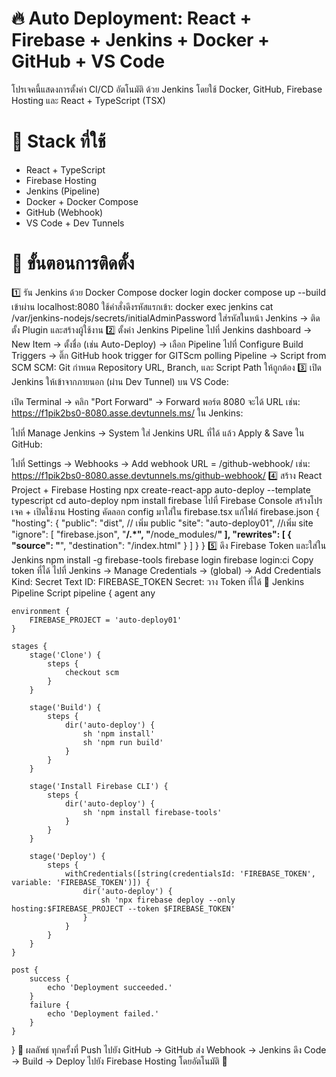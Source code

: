 # 🔥 Auto Deployment: React + Firebase + Jenkins + Docker + GitHub + VS Code
โปรเจคนี้แสดงการตั้งค่า CI/CD อัตโนมัติ ด้วย Jenkins โดยใช้ Docker, GitHub, Firebase Hosting และ React + TypeScript (TSX)

# 🧱 Stack ที่ใช้
- React + TypeScript
- Firebase Hosting
- Jenkins (Pipeline)
- Docker + Docker Compose
- GitHub (Webhook)
- VS Code + Dev Tunnels
# 🚧 ขั้นตอนการติดตั้ง
1️⃣ รัน Jenkins ด้วย Docker Compose
docker login
docker compose up --build
เข้าผ่าน localhost:8080
ใช้คำสั่งดึงรหัสแรกเข้า:
docker exec jenkins cat /var/jenkins-nodejs/secrets/initialAdminPassword
ใส่รหัสในหน้า Jenkins → ติดตั้ง Plugin และสร้างผู้ใช้งาน
2️⃣ ตั้งค่า Jenkins Pipeline
ไปที่ Jenkins dashboard → New Item → ตั้งชื่อ (เช่น Auto-Deploy) → เลือก Pipeline
ไปที่ Configure
Build Triggers → ติ๊ก GitHub hook trigger for GITScm polling
Pipeline → Script from SCM
SCM: Git
กำหนด Repository URL, Branch, และ Script Path ให้ถูกต้อง
3️⃣ เปิด Jenkins ให้เข้าจากภายนอก (ผ่าน Dev Tunnel)
บน VS Code:

เปิด Terminal → คลิก "Port Forward" → Forward พอร์ต 8080
จะได้ URL เช่น:
https://f1pik2bs0-8080.asse.devtunnels.ms/
ใน Jenkins:

ไปที่ Manage Jenkins → System
ใส่ Jenkins URL ที่ได้ แล้ว Apply & Save
ใน GitHub:

ไปที่ Settings → Webhooks → Add webhook
URL = <Jenkins URL>/github-webhook/
เช่น: https://f1pik2bs0-8080.asse.devtunnels.ms/github-webhook/
4️⃣ สร้าง React Project + Firebase Hosting
npx create-react-app auto-deploy --template typescript
cd auto-deploy
npm install firebase
ไปที่ Firebase Console
สร้างโปรเจค + เปิดใช้งาน Hosting
คัดลอก config มาใส่ใน firebase.tsx
แก้ไฟล์ firebase.json
{
  "hosting": {
    "public": "dist", // เพิ่ม public
    "site": "auto-deploy01", //เพิ่ม site
    "ignore": [
      "firebase.json",
      "**/.*",
      "**/node_modules/**"
    ],
    "rewrites": [
      {
        "source": "**",
        "destination": "/index.html"
      }
    ]
  }
}
5️⃣ ดึง Firebase Token และใส่ใน Jenkins
npm install -g firebase-tools
firebase login
firebase login:ci
Copy token ที่ได้
ไปที่ Jenkins → Manage Credentials → (global) → Add Credentials
Kind: Secret Text
ID: FIREBASE_TOKEN
Secret: วาง Token ที่ได้
🚀 Jenkins Pipeline Script
pipeline {
    agent any

    environment {
        FIREBASE_PROJECT = 'auto-deploy01'
    }

    stages {
        stage('Clone') {
            steps {
                checkout scm
            }
        }

        stage('Build') {
            steps {
                dir('auto-deploy') {
                    sh 'npm install'
                    sh 'npm run build'
                }
            }
        }

        stage('Install Firebase CLI') {
            steps {
                dir('auto-deploy') {
                    sh 'npm install firebase-tools'
                }
            }
        }

        stage('Deploy') {
            steps {
                withCredentials([string(credentialsId: 'FIREBASE_TOKEN', variable: 'FIREBASE_TOKEN')]) {
                    dir('auto-deploy') {
                        sh 'npx firebase deploy --only hosting:$FIREBASE_PROJECT --token $FIREBASE_TOKEN'
                    }
                }
            }
        }
    }

    post {
        success {
            echo 'Deployment succeeded.'
        }
        failure {
            echo 'Deployment failed.'
        }
    }
}
🎯 ผลลัพธ์
ทุกครั้งที่ Push ไปยัง GitHub → GitHub ส่ง Webhook → Jenkins ดึง Code → Build → Deploy ไปยัง Firebase Hosting โดยอัตโนมัติ 🎉

